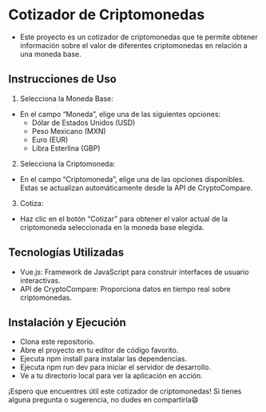 # Cotizador de Criptomonedas

- Este proyecto es un cotizador de criptomonedas que te permite obtener información sobre el valor de diferentes criptomonedas en relación a una moneda base.

## Instrucciones de Uso

1. Selecciona la Moneda Base:
   
+ En el campo “Moneda”, elige una de las siguientes opciones:
  - Dólar de Estados Unidos (USD)
  - Peso Mexicano (MXN)
  - Euro (EUR)
  - Libra Esterlina (GBP)

2. Selecciona la Criptomoneda:
   
+ En el campo “Criptomoneda”, elige una de las opciones disponibles. Estas se actualizan automáticamente desde la API de CryptoCompare.

3. Cotiza:
   
+ Haz clic en el botón “Cotizar” para obtener el valor actual de la criptomoneda seleccionada en la moneda base elegida.

## Tecnologías Utilizadas

- Vue.js: Framework de JavaScript para construir interfaces de usuario interactivas.
- API de CryptoCompare: Proporciona datos en tiempo real sobre criptomonedas.
  
## Instalación y Ejecución

* Clona este repositorio.
* Abre el proyecto en tu editor de código favorito.
* Ejecuta npm install para instalar las dependencias.
* Ejecuta npm run dev para iniciar el servidor de desarrollo.
* Ve a tu directorio local para ver la aplicación en acción.

¡Espero que encuentres útil este cotizador de criptomonedas! Si tienes alguna pregunta o sugerencia, no dudes en compartirla:smile:
